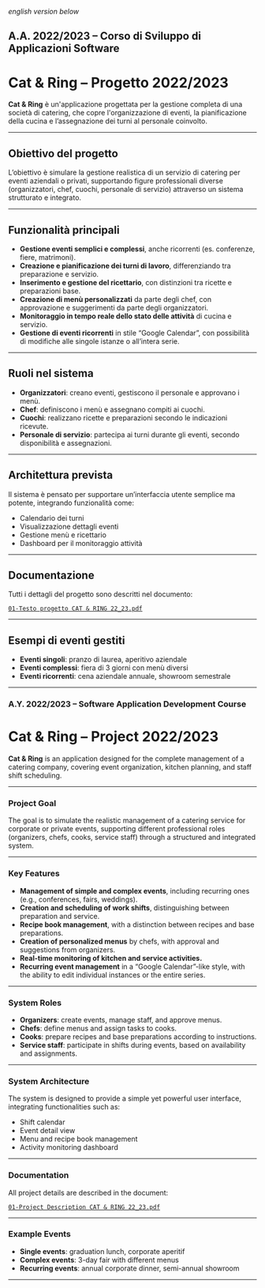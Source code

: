 *english version below*
## A.A. 2022/2023 – Corso di Sviluppo di Applicazioni Software  
# Cat & Ring – Progetto 2022/2023

**Cat & Ring** è un'applicazione progettata per la gestione completa di una società di catering, che copre l'organizzazione di eventi, la pianificazione della cucina e l’assegnazione dei turni al personale coinvolto.

---

## Obiettivo del progetto

L’obiettivo è simulare la gestione realistica di un servizio di catering per eventi aziendali o privati, supportando figure professionali diverse (organizzatori, chef, cuochi, personale di servizio) attraverso un sistema strutturato e integrato.

---

## Funzionalità principali

- **Gestione eventi semplici e complessi**, anche ricorrenti (es. conferenze, fiere, matrimoni).
- **Creazione e pianificazione dei turni di lavoro**, differenziando tra preparazione e servizio.
- **Inserimento e gestione del ricettario**, con distinzioni tra ricette e preparazioni base.
- **Creazione di menù personalizzati** da parte degli chef, con approvazione e suggerimenti da parte degli organizzatori.
- **Monitoraggio in tempo reale dello stato delle attività** di cucina e servizio.
- **Gestione di eventi ricorrenti** in stile “Google Calendar”, con possibilità di modifiche alle singole istanze o all’intera serie.

---

## Ruoli nel sistema

- **Organizzatori**: creano eventi, gestiscono il personale e approvano i menù.
- **Chef**: definiscono i menù e assegnano compiti ai cuochi.
- **Cuochi**: realizzano ricette e preparazioni secondo le indicazioni ricevute.
- **Personale di servizio**: partecipa ai turni durante gli eventi, secondo disponibilità e assegnazioni.

---

## Architettura prevista

Il sistema è pensato per supportare un’interfaccia utente semplice ma potente, integrando funzionalità come:

- Calendario dei turni
- Visualizzazione dettagli eventi
- Gestione menù e ricettario
- Dashboard per il monitoraggio attività

---

## Documentazione

Tutti i dettagli del progetto sono descritti nel documento:

[`01-Testo progetto CAT & RING 22_23.pdf`](./01-Testo%20progetto%20CAT%20&%20RING%2022_23.pdf)

---

## Esempi di eventi gestiti

- **Eventi singoli**: pranzo di laurea, aperitivo aziendale
- **Eventi complessi**: fiera di 3 giorni con menù diversi
- **Eventi ricorrenti**: cena aziendale annuale, showroom semestrale

---

### A.Y. 2022/2023 – Software Application Development Course  
# Cat & Ring – Project 2022/2023  

**Cat & Ring** is an application designed for the complete management of a catering company, covering event organization, kitchen planning, and staff shift scheduling.  

---

### Project Goal  

The goal is to simulate the realistic management of a catering service for corporate or private events, supporting different professional roles (organizers, chefs, cooks, service staff) through a structured and integrated system.  

---

### Key Features  

- **Management of simple and complex events**, including recurring ones (e.g., conferences, fairs, weddings).  
- **Creation and scheduling of work shifts**, distinguishing between preparation and service.  
- **Recipe book management**, with a distinction between recipes and base preparations.  
- **Creation of personalized menus** by chefs, with approval and suggestions from organizers.  
- **Real-time monitoring of kitchen and service activities.**  
- **Recurring event management** in a “Google Calendar”-like style, with the ability to edit individual instances or the entire series.  

---

### System Roles  

- **Organizers**: create events, manage staff, and approve menus.  
- **Chefs**: define menus and assign tasks to cooks.  
- **Cooks**: prepare recipes and base preparations according to instructions.  
- **Service staff**: participate in shifts during events, based on availability and assignments.  

---

### System Architecture  

The system is designed to provide a simple yet powerful user interface, integrating functionalities such as:  

- Shift calendar  
- Event detail view  
- Menu and recipe book management  
- Activity monitoring dashboard  

---

### Documentation  

All project details are described in the document:  

[`01-Project Description CAT & RING 22_23.pdf`](./01-Testo%20progetto%20CAT%20&%20RING%2022_23.pdf)  

---

### Example Events  

- **Single events**: graduation lunch, corporate aperitif  
- **Complex events**: 3-day fair with different menus  
- **Recurring events**: annual corporate dinner, semi-annual showroom  

---



